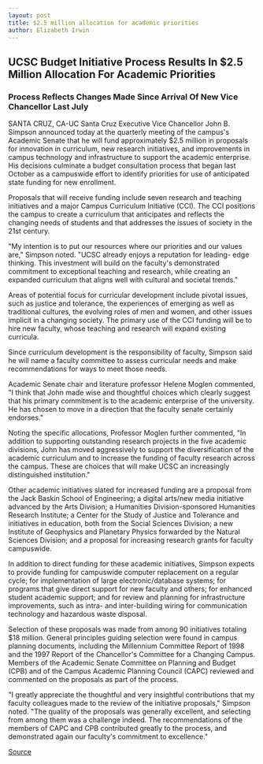 ```yaml
---
layout: post
title: $2.5 million allocation for academic priorities
author: Elizabeth Irwin
---
```


## UCSC Budget Initiative Process Results In $2.5 Million Allocation For Academic Priorities

### Process Reflects Changes Made Since Arrival Of New Vice Chancellor Last July

SANTA CRUZ, CA-UC Santa Cruz Executive Vice Chancellor John B. Simpson announced today at the quarterly meeting of the campus's Academic Senate that he will fund approximately $2.5 million in proposals for innovation in curriculum, new research initiatives, and improvements in campus technology and infrastructure to support the academic enterprise. His decisions culminate a budget consultation process that began last October as a campuswide effort to identify priorities for use of anticipated state funding for new enrollment.

Proposals that will receive funding include seven research and teaching initiatives and a major Campus Curriculum Initiative (CCI). The CCI positions the campus to create a curriculum that anticipates and reflects the changing needs of students and that addresses the issues of society in the 21st century.

"My intention is to put our resources where our priorities and our values are," Simpson noted. "UCSC already enjoys a reputation for leading- edge thinking. This investment will build on the faculty's demonstrated commitment to exceptional teaching and research, while creating an expanded curriculum that aligns well with cultural and societal trends."

Areas of potential focus for curricular development include pivotal issues, such as justice and tolerance, the experiences of emerging as well as traditional cultures, the evolving roles of men and women, and other issues implicit in a changing society. The primary use of the CCI funding will be to hire new faculty, whose teaching and research will expand existing curricula.

Since curriculum development is the responsibility of faculty, Simpson said he will name a faculty committee to assess curricular needs and make recommendations for ways to meet those needs.

Academic Senate chair and literature professor Helene Moglen commented, "I think that John made wise and thoughtful choices which clearly suggest that his primary commitment is to the academic enterprise of the university. He has chosen to move in a direction that the faculty senate certainly endorses."

Noting the specific allocations, Professor Moglen further commented, "In addition to supporting outstanding research projects in the five academic divisions, John has moved aggressively to support the diversification of the academic curriculum and to increase the funding of faculty research across the campus. These are choices that will make UCSC an increasingly distinguished institution."

Other academic initiatives slated for increased funding are a proposal from the Jack Baskin School of Engineering; a digital arts/new media initiative advanced by the Arts Division; a Humanities Division-sponsored Humanities Research Institute; a Center for the Study of Justice and Tolerance and initiatives in education, both from the Social Sciences Division; a new Institute of Geophysics and Planetary Physics forwarded by the Natural Sciences Division; and a proposal for increasing research grants for faculty campuswide.

In addition to direct funding for these academic initiatives, Simpson expects to provide funding for campuswide computer replacement on a regular cycle; for implementation of large electronic/database systems; for programs that give direct support for new faculty and others; for enhanced student academic support; and for review and planning for infrastructure improvements, such as intra- and inter-building wiring for communication technology and hazardous waste disposal.

Selection of these proposals was made from among 90 initiatives totaling $18 million. General principles guiding selection were found in campus planning documents, including the Millennium Committee Report of 1998 and the 1997 Report of the Chancellor's Committee for a Changing Campus. Members of the Academic Senate Committee on Planning and Budget (CPB) and of the Campus Academic Planning Council (CAPC) reviewed and commented on the proposals as part of the process.

"I greatly appreciate the thoughtful and very insightful contributions that my faculty colleagues made to the review of the initiative proposals," Simpson noted. "The quality of the proposals was generally excellent, and selecting from among them was a challenge indeed. The recommendations of the members of CAPC and CPB contributed greatly to the process, and demonstrated again our faculty's commitment to excellence."

[Source](http://www1.ucsc.edu/news_events/press_releases/archive/98-99/05-99/simpson.htm "Permalink to $2.5 million allocation for academic priorities")